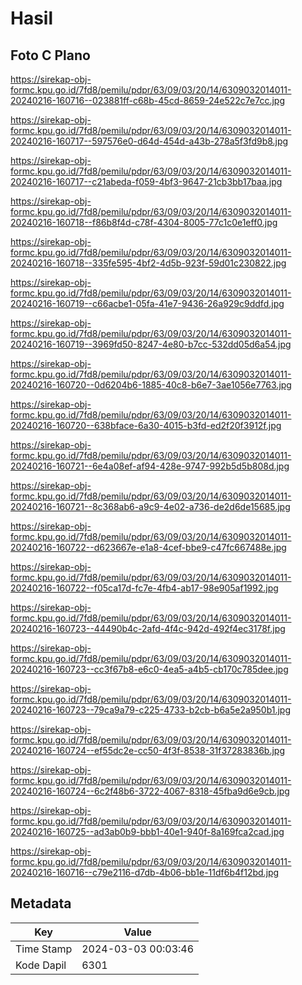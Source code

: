 # Hasil

## Foto C Plano

https://sirekap-obj-formc.kpu.go.id/7fd8/pemilu/pdpr/63/09/03/20/14/6309032014011-20240216-160716--023881ff-c68b-45cd-8659-24e522c7e7cc.jpg

https://sirekap-obj-formc.kpu.go.id/7fd8/pemilu/pdpr/63/09/03/20/14/6309032014011-20240216-160717--597576e0-d64d-454d-a43b-278a5f3fd9b8.jpg

https://sirekap-obj-formc.kpu.go.id/7fd8/pemilu/pdpr/63/09/03/20/14/6309032014011-20240216-160717--c21abeda-f059-4bf3-9647-21cb3bb17baa.jpg

https://sirekap-obj-formc.kpu.go.id/7fd8/pemilu/pdpr/63/09/03/20/14/6309032014011-20240216-160718--f86b8f4d-c78f-4304-8005-77c1c0e1eff0.jpg

https://sirekap-obj-formc.kpu.go.id/7fd8/pemilu/pdpr/63/09/03/20/14/6309032014011-20240216-160718--335fe595-4bf2-4d5b-923f-59d01c230822.jpg

https://sirekap-obj-formc.kpu.go.id/7fd8/pemilu/pdpr/63/09/03/20/14/6309032014011-20240216-160719--c66acbe1-05fa-41e7-9436-26a929c9ddfd.jpg

https://sirekap-obj-formc.kpu.go.id/7fd8/pemilu/pdpr/63/09/03/20/14/6309032014011-20240216-160719--3969fd50-8247-4e80-b7cc-532dd05d6a54.jpg

https://sirekap-obj-formc.kpu.go.id/7fd8/pemilu/pdpr/63/09/03/20/14/6309032014011-20240216-160720--0d6204b6-1885-40c8-b6e7-3ae1056e7763.jpg

https://sirekap-obj-formc.kpu.go.id/7fd8/pemilu/pdpr/63/09/03/20/14/6309032014011-20240216-160720--638bface-6a30-4015-b3fd-ed2f20f3912f.jpg

https://sirekap-obj-formc.kpu.go.id/7fd8/pemilu/pdpr/63/09/03/20/14/6309032014011-20240216-160721--6e4a08ef-af94-428e-9747-992b5d5b808d.jpg

https://sirekap-obj-formc.kpu.go.id/7fd8/pemilu/pdpr/63/09/03/20/14/6309032014011-20240216-160721--8c368ab6-a9c9-4e02-a736-de2d6de15685.jpg

https://sirekap-obj-formc.kpu.go.id/7fd8/pemilu/pdpr/63/09/03/20/14/6309032014011-20240216-160722--d623667e-e1a8-4cef-bbe9-c47fc667488e.jpg

https://sirekap-obj-formc.kpu.go.id/7fd8/pemilu/pdpr/63/09/03/20/14/6309032014011-20240216-160722--f05ca17d-fc7e-4fb4-ab17-98e905af1992.jpg

https://sirekap-obj-formc.kpu.go.id/7fd8/pemilu/pdpr/63/09/03/20/14/6309032014011-20240216-160723--44490b4c-2afd-4f4c-942d-492f4ec3178f.jpg

https://sirekap-obj-formc.kpu.go.id/7fd8/pemilu/pdpr/63/09/03/20/14/6309032014011-20240216-160723--cc3f67b8-e6c0-4ea5-a4b5-cb170c785dee.jpg

https://sirekap-obj-formc.kpu.go.id/7fd8/pemilu/pdpr/63/09/03/20/14/6309032014011-20240216-160723--79ca9a79-c225-4733-b2cb-b6a5e2a950b1.jpg

https://sirekap-obj-formc.kpu.go.id/7fd8/pemilu/pdpr/63/09/03/20/14/6309032014011-20240216-160724--ef55dc2e-cc50-4f3f-8538-31f37283836b.jpg

https://sirekap-obj-formc.kpu.go.id/7fd8/pemilu/pdpr/63/09/03/20/14/6309032014011-20240216-160724--6c2f48b6-3722-4067-8318-45fba9d6e9cb.jpg

https://sirekap-obj-formc.kpu.go.id/7fd8/pemilu/pdpr/63/09/03/20/14/6309032014011-20240216-160725--ad3ab0b9-bbb1-40e1-940f-8a169fca2cad.jpg

https://sirekap-obj-formc.kpu.go.id/7fd8/pemilu/pdpr/63/09/03/20/14/6309032014011-20240216-160716--c79e2116-d7db-4b06-bb1e-11df6b4f12bd.jpg


## Metadata

| Key        | Value               |
| ---------- | ------------------- |
| Time Stamp | 2024-03-03 00:03:46 |
| Kode Dapil | 6301                |



